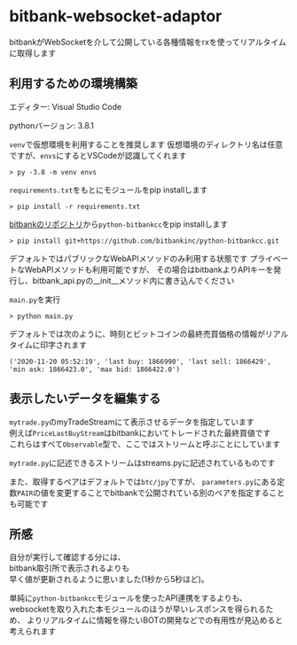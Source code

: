 # bitbank-websocket-adaptor

bitbankがWebSocketを介して公開している各種情報をrxを使ってリアルタイムに取得します

## 利用するための環境構築

エディター: Visual Studio Code

pythonバージョン: 3.8.1

`venv`で仮想環境を利用することを推奨します
仮想環境のディレクトリ名は任意ですが、`envs`にするとVSCodeが認識してくれます

```
> py -3.8 -m venv envs
```

`requirements.txt`をもとにモジュールをpip installします

```
> pip install -r requirements.txt
```

[bitbankのリポジトリ](https://github.com/bitbankinc/python-bitbankcc)から`python-bitbankcc`をpip installします

```
> pip install git+https://github.com/bitbankinc/python-bitbankcc.git
```

デフォルトではパブリックなWebAPIメソッドのみ利用する状態です
プライベートなWebAPIメソッドも利用可能ですが、
その場合はbitbankよりAPIキーを発行し、bitbank_api.pyの__init__メソッド内に書き込んでください

`main.py`を実行

```
> python main.py
```

デフォルトでは次のように、時刻とビットコインの最終売買価格の情報がリアルタイムに印字されます

```
('2020-11-20 05:52:19', 'last buy: 1866990', 'last sell: 1866429', 'min ask: 1866423.0', 'max bid: 1866422.0')
```

## 表示したいデータを編集する

`mytrade.py`のmyTradeStreamにて表示させるデータを指定しています<br>
例えば`PriceLastBuyStream`はbitbankにおいてトレードされた最終買値です<br>
これらはすべて`Observable`型で、ここではストリームと呼ぶことにしています

`mytrade.py`に記述できるストリームはstreams.pyに記述されているものです


また、取得するペアはデフォルトでは`btc/jpy`ですが、
`parameters.py`にある定数`PAIR`の値を変更することでbitbankで公開されている別のペアを指定することも可能です

## 所感

自分が実行して確認する分には、<br>
bitbank取引所で表示されるよりも<br>
早く値が更新されるように思いました(1秒から5秒ほど)。

単純に`python-bitbankcc`モジュールを使ったAPI連携をするよりも、<br>
websocketを取り入れた本モジュールのほうが早いレスポンスを得られるため、
よりリアルタイムに情報を得たいBOTの開発などでの有用性が見込めると考えられます
